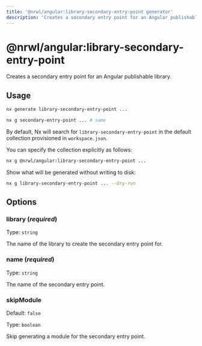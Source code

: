 ```yaml
---
title: '@nrwl/angular:library-secondary-entry-point generator'
description: 'Creates a secondary entry point for an Angular publishable library.'
---
```


# @nrwl/angular:library-secondary-entry-point

Creates a secondary entry point for an Angular publishable library.

## Usage

```bash
nx generate library-secondary-entry-point ...
```

```bash
nx g secondary-entry-point ... # same
```

By default, Nx will search for `library-secondary-entry-point` in the default collection provisioned in `workspace.json`.

You can specify the collection explicitly as follows:

```bash
nx g @nrwl/angular:library-secondary-entry-point ...
```

Show what will be generated without writing to disk:

```bash
nx g library-secondary-entry-point ... --dry-run
```

## Options

### library (_**required**_)

Type: `string`

The name of the library to create the secondary entry point for.

### name (_**required**_)

Type: `string`

The name of the secondary entry point.

### skipModule

Default: `false`

Type: `boolean`

Skip generating a module for the secondary entry point.
